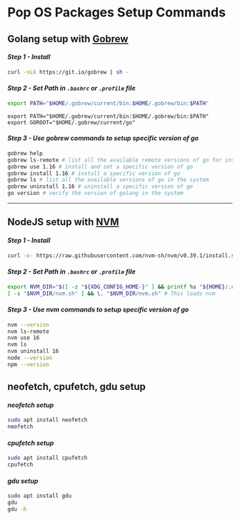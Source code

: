 # Pop OS Packages Setup Commands

## Golang setup with [Gobrew](https://github.com/kevincobain2000/gobrew)

#### *Step 1 - Install*
```bash
curl -sLk https://git.io/gobrew | sh -
```

#### *Step 2 - Set Path in `.bashrc` or `.profile` file*
```bash
export PATH="$HOME/.gobrew/current/bin:$HOME/.gobrew/bin:$PATH"
```

```
export PATH="$HOME/.gobrew/current/bin:$HOME/.gobrew/bin:$PATH"
export GOROOT="$HOME/.gobrew/current/go"
```

#### *Step 3 - Use gobrew commands to setup specific version of go*
```bash
gobrew help
gobrew ls-remote # list all the available remote versions of go for installation
gobrew use 1.16 # install and set a specific version of go
gobrew install 1.16 # install a specific version of go
gobrew ls # list all the available versions of go in the system
gobrew uninstall 1.16 # uninstall a specific version of go
go version # verify the version of golang in the system
```

<hr>

## NodeJS setup with [NVM](https://github.com/nvm-sh/nvm#install--update-script)

#### *Step 1 - Install*
```bash
curl -o- https://raw.githubusercontent.com/nvm-sh/nvm/v0.39.1/install.sh | bash
```

#### *Step 2 - Set Path in `.bashrc` or `.profile` file*
```bash
export NVM_DIR="$([ -z "${XDG_CONFIG_HOME-}" ] && printf %s "${HOME}/.nvm" || printf %s "${XDG_CONFIG_HOME}/nvm")"
[ -s "$NVM_DIR/nvm.sh" ] && \. "$NVM_DIR/nvm.sh" # This loads nvm
```

#### *Step 3 - Use nvm commands to setup specific version of go*
```bash
nvm --version
nvm ls-remote
nvm use 16
nvm ls
nvm uninstall 16
node --version
npm --version
```

## neofetch, cpufetch, gdu setup

#### *neofetch setup*
```bash
sudo apt install neofetch
neofetch
```

#### *cpufetch setup*
```bash
sudo apt install cpufetch
cpufetch
```

#### *gdu setup*
```bash
sudo apt install gdu
gdu
gdu -h
```
